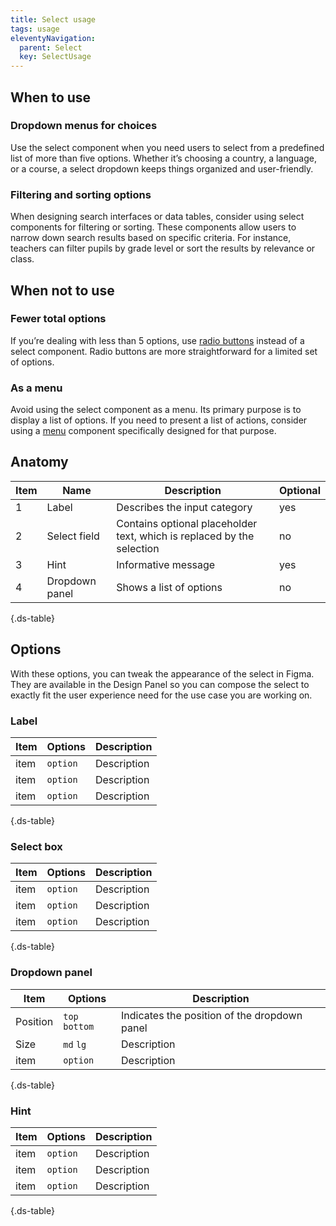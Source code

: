 ```yaml
---
title: Select usage
tags: usage
eleventyNavigation:
  parent: Select
  key: SelectUsage
---
```


<section>

## When to use

### Dropdown menus for choices
Use the select component when you need users to select from a predefined list of more than five options. Whether it’s choosing a country, a language, or a course, a select dropdown keeps things organized and user-friendly.

### Filtering and sorting options
When designing search interfaces or data tables, consider using select components for filtering or sorting. These components allow users to narrow down search results based on specific criteria. For instance, teachers can filter pupils by grade level or sort the results by relevance or class. 

</section>

<section>

## When not to use

### Fewer total options
If you’re dealing with less than 5 options, use [radio buttons](/categories/components/radio-group/) instead of a select component. Radio buttons are more straightforward for a limited set of options.

### As a menu
Avoid using the select component as a menu. Its primary purpose is to display a list of options. If you need to present a list of actions, consider using a [menu](/categories/components/menu/) component specifically designed for that purpose.
</section>

<section>

## Anatomy

<div class="ds-table-wrapper">

|Item|Name| Description | Optional|
|-|-|-|-|
|1|Label	|Describes the input category|yes|
|2|Select field	|Contains optional placeholder text, which is replaced by the selection|no|
|3|Hint	|Informative message|yes|
|4|Dropdown panel	|Shows a list of options|no|

{.ds-table}

</div>

</section>

<section>

## Options

With these options, you can tweak the appearance of the select in Figma. They are available in the Design Panel so you can compose the select to exactly fit the user experience need for the use case you are working on.

### Label
<div class="ds-table-wrapper">

|Item|Options|Description|
|-|-|-|
|item|`option`|Description|
|item|`option`|Description|
|item|`option`|Description|

{.ds-table}

</div>

### Select box
<div class="ds-table-wrapper">

|Item|Options|Description|
|-|-|-|
|item|`option`|Description|
|item|`option`|Description|
|item|`option`|Description|

{.ds-table}

</div>

### Dropdown panel
<div class="ds-table-wrapper">

|Item|Options|Description|
|-|-|-|
|Position|`top` `bottom`|Indicates the position of the dropdown panel|
|Size|`md` `lg`|Description|
|item|`option`|Description|

{.ds-table}

</div>

### Hint
<div class="ds-table-wrapper">

|Item|Options|Description|
|-|-|-|
|item|`option`|Description|
|item|`option`|Description|
|item|`option`|Description|

{.ds-table}

</div>


</section>